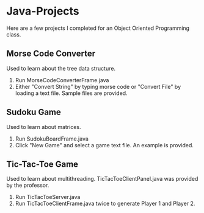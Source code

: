 Java-Projects
=============
Here are a few projects I completed for an Object Oriented Programming class.

Morse Code Converter
--------------------
Used to learn about the tree data structure.

1. Run MorseCodeConverterFrame.java
2. Either "Convert String" by typing morse code or "Convert File" by loading a text file. Sample files are provided.

Sudoku Game
-----------
Used to learn about matrices.

1. Run SudokuBoardFrame.java
2. Click "New Game" and select a game text file. An example is provided.

Tic-Tac-Toe Game
----------------
Used to learn about multithreading. TicTacToeClientPanel.java was provided by the professor.

1. Run TicTacToeServer.java
2. Run TicTacToeClientFrame.java twice to generate Player 1 and Player 2.
